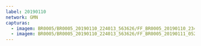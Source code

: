 ```yaml
---
label: 20190110
network: GMN
capturas:
  - imagem: BR0005/BR0005_20190110_224013_563626/FF_BR0005_20190110_234226_964_0091904.fits_maxpixel.jpg
  - imagem: BR0005/BR0005_20190110_224013_563626/FF_BR0005_20190111_052607_170_0604416.fits_maxpixel.jpg
---
```

